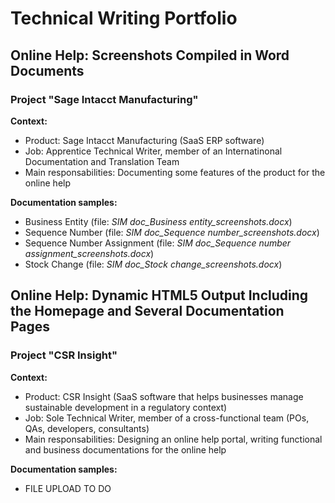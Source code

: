 # Technical Writing Portfolio
## Online Help: Screenshots Compiled in Word Documents
### Project "Sage Intacct Manufacturing"
**Context:**
- Product: Sage Intacct Manufacturing (SaaS ERP software)
- Job: Apprentice Technical Writer, member of an Internatinonal Documentation and Translation Team
- Main responsabilities: Documenting some features of the product for the online help

**Documentation samples:**
- Business Entity (file: *SIM doc_Business entity_screenshots.docx*)
- Sequence Number (file: *SIM doc_Sequence number_screenshots.docx*)
- Sequence Number Assignment (file: *SIM doc_Sequence number assignment_screenshots.docx*) 
- Stock Change (file: *SIM doc_Stock change_screenshots.docx*)
## Online Help: Dynamic HTML5 Output Including the Homepage and Several Documentation Pages 
### Project "CSR Insight"
**Context:**
- Product: CSR Insight (SaaS software that helps businesses manage sustainable development in a regulatory context)
- Job: Sole Technical Writer, member of a cross-functional team (POs, QAs, developers, consultants)
- Main responsabilities: Designing an online help portal, writing functional and business documentations for the online help

**Documentation samples:**
- FILE UPLOAD TO DO
